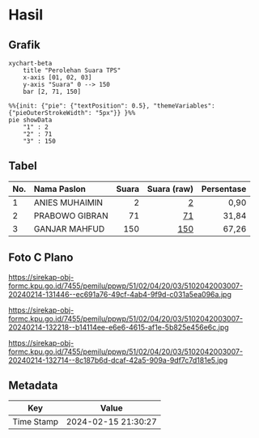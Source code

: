 # Hasil

## Grafik

```mermaid
xychart-beta
    title "Perolehan Suara TPS"
    x-axis [01, 02, 03]
    y-axis "Suara" 0 --> 150
    bar [2, 71, 150]
```

```mermaid
%%{init: {"pie": {"textPosition": 0.5}, "themeVariables": {"pieOuterStrokeWidth": "5px"}} }%%
pie showData
    "1" : 2
    "2" : 71
    "3" : 150
```

## Tabel

| No. | Nama Paslon    | Suara | Suara (raw) | Persentase |
|:--- |:-------------- | -----:| -----------:| ----------:|
| 1   | ANIES MUHAIMIN | 2     | [2][p-1]    | 0,90       |
| 2   | PRABOWO GIBRAN | 71    | [71][p-2]   | 31,84      |
| 3   | GANJAR MAHFUD  | 150   | [150][p-3]  | 67,26      |


[p-1]: https://github.com/gigit-pemilu/pemilu-2024-51-bali/blob/main/pilpres/hitung-suara/sub/51-bali/sub/02-tabanan/sub/04-kerambitan/sub/2003-penarukan/sub/007-tps/sub/paslon-1.txt
[p-2]: https://github.com/gigit-pemilu/pemilu-2024-51-bali/blob/main/pilpres/hitung-suara/sub/51-bali/sub/02-tabanan/sub/04-kerambitan/sub/2003-penarukan/sub/007-tps/sub/paslon-2.txt
[p-3]: https://github.com/gigit-pemilu/pemilu-2024-51-bali/blob/main/pilpres/hitung-suara/sub/51-bali/sub/02-tabanan/sub/04-kerambitan/sub/2003-penarukan/sub/007-tps/sub/paslon-3.txt

## Foto C Plano

https://sirekap-obj-formc.kpu.go.id/7455/pemilu/ppwp/51/02/04/20/03/5102042003007-20240214-131446--ec691a76-49cf-4ab4-9f9d-c031a5ea096a.jpg

https://sirekap-obj-formc.kpu.go.id/7455/pemilu/ppwp/51/02/04/20/03/5102042003007-20240214-132218--b14114ee-e6e6-4615-af1e-5b825e456e6c.jpg

https://sirekap-obj-formc.kpu.go.id/7455/pemilu/ppwp/51/02/04/20/03/5102042003007-20240214-132714--8c187b6d-dcaf-42a5-909a-9df7c7d181e5.jpg


## Metadata

| Key        | Value               |
| ---------- | ------------------- |
| Time Stamp | 2024-02-15 21:30:27 |



